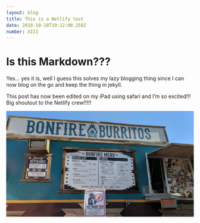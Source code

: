 ```yaml
---
layout: blog
title: This is a Netlify test
date: 2018-10-18T19:12:00.258Z
number: XIII
---
```

# Is this Markdown???

Yes... yes it is, well I guess this solves my lazy blogging thing since I can now blog on the go and keep the thing in jekyll.

This post has now been edited on my iPad using safari and I’m so excited!!! Big shoutout to the Netlify crew!!!!!

![I want burrito](/build/images/img-20181016-wa0005.jpg)
